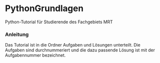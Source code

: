 # PythonGrundlagen

Python-Tutorial für Studierende des Fachgebiets MRT

### Anleitung

Das Tutorial ist in die Ordner Aufgaben und Lösungen unterteilt. Die Aufgaben sind durchnummeriert und die dazu passende Lösung ist mit der Aufgabennummer bezeichnet.


